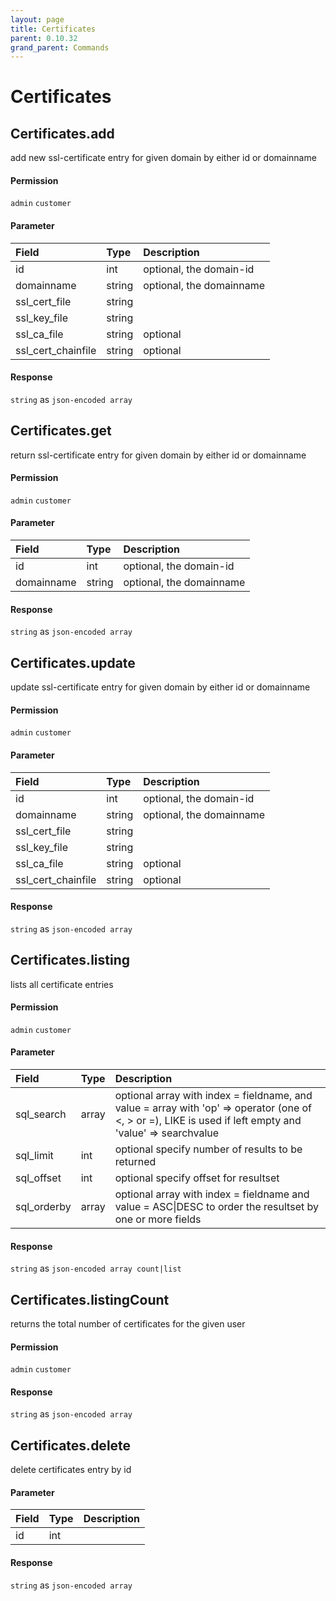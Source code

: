 ```yaml
---
layout: page
title: Certificates
parent: 0.10.32
grand_parent: Commands
---
```


# Certificates

## Certificates.add

add new ssl-certificate entry for given domain by either id or domainname

#### Permission

`admin` `customer`

#### Parameter

| Field | Type | Description |
| :--- | :--- | :--- |
| id | int | optional, the domain-id |
| domainname | string | optional, the domainname |
| ssl_cert_file | string |  |
| ssl_key_file | string |  |
| ssl_ca_file | string | optional |
| ssl_cert_chainfile | string | optional |

#### Response

`string` as `json-encoded array`

## Certificates.get

return ssl-certificate entry for given domain by either id or domainname

#### Permission

`admin` `customer`

#### Parameter

| Field | Type | Description |
| :--- | :--- | :--- |
| id | int | optional, the domain-id |
| domainname | string | optional, the domainname |

#### Response

`string` as `json-encoded array`

## Certificates.update

update ssl-certificate entry for given domain by either id or domainname

#### Permission

`admin` `customer`

#### Parameter

| Field | Type | Description |
| :--- | :--- | :--- |
| id | int | optional, the domain-id |
| domainname | string | optional, the domainname |
| ssl_cert_file | string |  |
| ssl_key_file | string |  |
| ssl_ca_file | string | optional |
| ssl_cert_chainfile | string | optional |

#### Response

`string` as `json-encoded array`

## Certificates.listing

lists all certificate entries

#### Permission

`admin` `customer`

#### Parameter

| Field | Type | Description |
| :--- | :--- | :--- |
| sql_search | array | optional array with index = fieldname, and value = array with 'op' => operator (one of <, > or =), LIKE is used if left empty and 'value' => searchvalue |
| sql_limit | int | optional specify number of results to be returned |
| sql_offset | int | optional specify offset for resultset |
| sql_orderby | array | optional array with index = fieldname and value = ASC\|DESC to order the resultset by one or more fields |

#### Response

`string` as `json-encoded array count|list`

## Certificates.listingCount

returns the total number of certificates for the given user

#### Permission

`admin` `customer`

#### Response

`string` as `json-encoded array`

## Certificates.delete

delete certificates entry by id

#### Parameter

| Field | Type | Description |
| :--- | :--- | :--- |
| id | int |  |

#### Response

`string` as `json-encoded array`